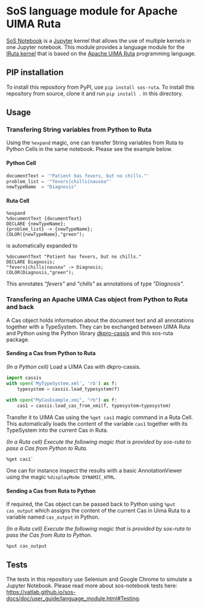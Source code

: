 # SoS language module for Apache UIMA Ruta

[SoS Notebook](https://github.com/vatlab/sos-notebook) is a [Jupyter](https://jupyter.org/) kernel that allows the use of multiple kernels in one Jupyter notebook. This module provides a language module for the [IRuta kernel](https://github.com/averbis/IRuta) that is based on the [Apache UIMA Ruta](http://uima.apache.org/ruta.html) programming language. 

## PIP installation

To install this repository from PyPI, use `pip install sos-ruta`. To install this repository from source, clone it and run `pip install .` in this directory. 

## Usage

### Transfering String variables from Python to Ruta

Using the `%expand` magic, one can transfer String variables from Ruta to Python Cells in the same notebook. Please see the example below.

#### Python Cell
```python
documentText = '"Patient has fevers, but no chills."'
problem_list = '"fevers|chills|nausea"'
newTypeName  = "Diagnosis"
```

#### Ruta Cell
``` Ruta
%expand
%documentText {documentText}
DECLARE {newTypeName};
{problem_list} -> {newTypeName};
COLOR({newTypeName},"green");
``` 

is automatically expanded to

``` Ruta
%documentText "Patient has fevers, but no chills."
DECLARE Diagnosis;
"fevers|chills|nausea" -> Diagnosis;
COLOR(Diagnosis,"green");
``` 
This annotates *"fevers"* and *"chills"* as annotations of type *"Diagnosis"*.

### Transfering an Apache UIMA Cas object from Python to Ruta and back

A Cas object holds information about the document text and all annotations together with a TypeSystem. They can be exchanged between UIMA Ruta and Python using the Python library [dkpro-cassis](https://github.com/dkpro/dkpro-cassis) and this sos-ruta package.

#### Sending a Cas from Python to Ruta

*(In a Python cell)* Load a UIMA Cas with dkpro-cassis.
```python
import cassis
with open('MyTypeSystem.xml', 'rb') as f:
    typesystem = cassis.load_typesystem(f)   
    
with open("MyCasExample.xmi", "rb") as f:
    cas1 = cassis.load_cas_from_xmi(f, typesystem=typesystem)
```

Transfer it to UIMA Cas using the `%get cas1` magic command in a Ruta Cell. This automatically loads the content of the variable `cas1` together with its TypeSystem into the current Cas in Ruta.

*(In a Ruta cell) Execute the following magic that is provided by sos-ruta to pass a Cas from Python to Ruta.* 
``` ruta
%get cas1`
```

One can for instance inspect the results with a basic AnnotationViewer using the magic `%displayMode DYNAMIC_HTML`. 

#### Sending a Cas from Ruta to Python

If required, the Cas object can be passed back to Python using `%put cas_output` which assigns the content of the current Cas in Uima Ruta to a variable named `cas_output` in Python.

*(In a Ruta cell) Execute the following magic that is provided by sos-ruta to pass the Cas from Ruta to Python.* 
``` ruta
%put cas_output
```

## Tests

The tests in this repository use Selenium and Google Chrome to simulate a Jupyter Notebook. Please read more about sos-notebook tests here: https://vatlab.github.io/sos-docs/doc/user_guide/language_module.html#Testing.